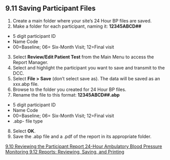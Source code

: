 ## 9.11 Saving Participant Files

1. Create a main folder where your site’s 24 Hour BP files are saved.
2. Make a folder for each participant, naming it: **12345ABCD##**
 * 5 digit participant ID
 * Name Code
 * 00=Baseline; 06= Six-Month Visit; 12=Final visit
3. Select **Review/Edit Patient Test** from the Main Menu to access the Report Manager.
4. Select and highlight the participant you want to save and transmit to the DCC.
5. Select **File > Save** (don’t select save as).  The data will be saved as an xxx.abp file.
6. Browse to the folder you created for 24 Hour BP files.
7. Rename the file to this format:  **12345ABCD##.abp**
 * 5 digit participant ID
 * Name Code
 * 00=Baseline; 06= Six-Month Visit; 12=Final visit
 * .abp- file type
8. Select **OK**.
9. Save the .abp file and a .pdf of the report in its appropriate folder.



<div class="center">
<div class="btn-group">
  <a href=":pages_path:/manuals/ambulatory-blood-pressure-monitoring/9-10-reviewing-ppt-data.md" class="btn btn-default">
    <span class="glyphicon glyphicon-chevron-left"></span>
    9.10 Reviewing the Participant Report
  </a>

  <a href=":pages_path:/manuals/ambulatory-blood-pressure-monitoring" class="btn btn-default">
    <span class="glyphicon glyphicon-chevron-up"></span>
    24-Hour Ambulatory Blood Pressure Monitoring
  </a>

  <a href=":pages_path:/manuals/ambulatory-blood-pressure-monitoring/9-12-reports-reviewing-saving-printing.md" class="btn btn-success">
    9.12 Reports: Reviewing, Saving, and Printing
    <span class="glyphicon glyphicon-chevron-right"></span>
  </a>
</div>
</div>
